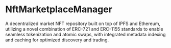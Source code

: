 # NftMarketplaceManager
A decentralized market NFT repository built on top of IPFS and Ethereum, utilizing a novel combination of ERC-721 and ERC-1155 standards to enable seamless tokenization and atomic swaps, with integrated metadata indexing and caching for optimized discovery and trading.
